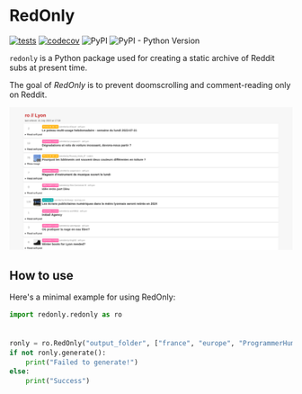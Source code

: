 # RedOnly
[![tests](https://github.com/cnovel/redonly/actions/workflows/python-test.yml/badge.svg)](https://github.com/cnovel/redonly/actions/workflows/python-test.yml)
[![codecov](https://codecov.io/gh/cnovel/redonly/branch/main/graph/badge.svg?token=nZ6KVUwGel)](https://codecov.io/gh/cnovel/redonly)
![PyPI](https://img.shields.io/pypi/v/redonly)
![PyPI - Python Version](https://img.shields.io/pypi/pyversions/redonly)



`redonly` is a Python package used for creating a static archive of Reddit subs at present time.

The goal of *RedOnly* is to prevent doomscrolling and comment-reading only on Reddit.

![Screen capture of RedOnly](img/screencap.png)

## How to use
Here's a minimal example for using RedOnly:
```python
import redonly.redonly as ro


ronly = ro.RedOnly("output_folder", ["france", "europe", "ProgrammerHumor"])
if not ronly.generate():
    print("Failed to generate!")
else:
    print("Success")
```
